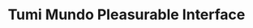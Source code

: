 ---
url: 'https://pleasurable-ui-p9p8.onrender.com/'
title: 'Tumi Mundo Pleasurable Interface'
date: ""
description: "Voor dit project moest ik een interface ontwerpen en maken voor een opdrachtgever waar gebruikers blij van worden."
githubUrl: 'https://github.com/Annevd/pleasurable-ui'
image:
    url: '../images/'
    alt: ''
tags: ["HTML", "CSS", "Javascript", "Pleasurable", "NodeJS"]
---